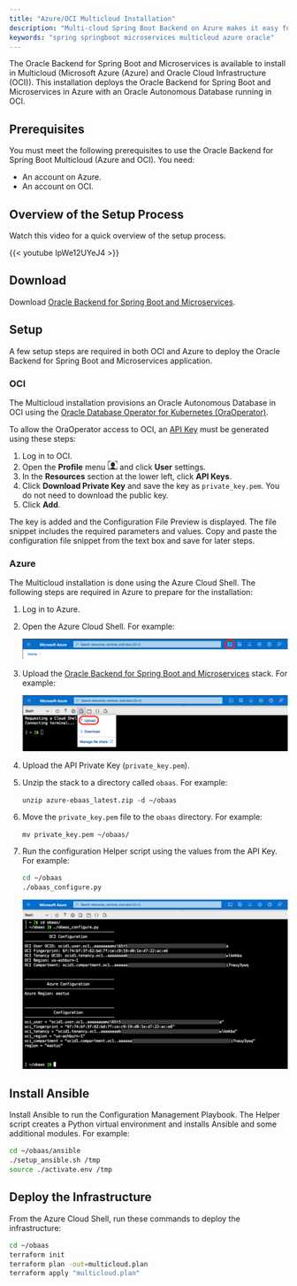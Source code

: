 ```yaml
---
title: "Azure/OCI Multicloud Installation"
description: "Multi-cloud Spring Boot Backend on Azure makes it easy for developers to build, deploy and operate microservices in a multicloud environment with Oracle Autonomous Database"
keywords: "spring springboot microservices multicloud azure oracle"
---
```


The Oracle Backend for Spring Boot and Microservices is available to install in Multicloud (Microsoft Azure (Azure) and Oracle Cloud Infrastructure (OCI)). This installation
deploys the Oracle Backend for Spring Boot and Microservices in Azure with an Oracle Autonomous Database running in OCI.

## Prerequisites

You must meet the following prerequisites to use the Oracle Backend for Spring Boot Multicloud (Azure and OCI). You need:

* An account on Azure.
* An account on OCI.

## Overview of the Setup Process

Watch this video for a quick overview of the setup process.

{{< youtube IpWe12UYeJ4 >}}

## Download

Download [Oracle Backend for Spring Boot and Microservices](https://github.com/oracle/microservices-datadriven/releases/download/OBAAS-1.0.0/azure-ebaas_latest.zip).

## Setup

A few setup steps are required in both OCI and Azure to deploy the Oracle Backend for Spring Boot and Microservices application.

### OCI

The Multicloud installation provisions an Oracle Autonomous Database in OCI using
the [Oracle Database Operator for Kubernetes (OraOperator)](https://github.com/oracle/oracle-database-operator).

To allow the OraOperator access to OCI, an [API Key](https://docs.oracle.com/en-us/iaas/Content/API/Concepts/apisigningkey.htm) must be
generated using these steps:

1. Log in to OCI.
2. Open the **Profile** menu ![User Profile Menu](userprofilemenu.png) and click **User** settings.
3. In the **Resources** section at the lower left, click **API Keys**.
4. Click **Download Private Key** and save the key as `private_key.pem`. You do not need to download the public key.
5. Click **Add**.

The key is added and the Configuration File Preview is displayed. The file snippet includes the required parameters and values. Copy
and paste the configuration file snippet from the text box and save for later steps.

### Azure

The Multicloud installation is done using the Azure Cloud Shell. The following steps are required in Azure to prepare for the installation:

1. Log in to Azure.

2. Open the Azure Cloud Shell. For example:

   ![Azure Cloud Shell Icon](AzureCloudShellIcon.png)

3. Upload the [Oracle Backend for Spring Boot and Microservices](https://github.com/oracle/microservices-datadriven/releases/download/OBAAS-1.0.0/azure-ebaas-platform_latest.zip) stack. For example:

   ![Azure Upload](AzureUpload.png)

4. Upload the API Private Key (`private_key.pem`).

5. Unzip the stack to a directory called `obaas`. For example:

   `unzip azure-ebaas_latest.zip -d ~/obaas`

6. Move the `private_key.pem` file to the `obaas` directory. For example:

   `mv private_key.pem ~/obaas/`

7. Run the configuration Helper script using the values from the API Key. For example:

   ```bash
   cd ~/obaas
   ./obaas_configure.py
   ```

   ![Azure Configure](AzureConfigure.png)


## Install Ansible

Install Ansible to run the Configuration Management Playbook.  The Helper script creates a Python virtual environment and installs
Ansible and some additional modules. For example:

```bash
cd ~/obaas/ansible
./setup_ansible.sh /tmp
source ./activate.env /tmp
```

## Deploy the Infrastructure

From the Azure Cloud Shell, run these commands to deploy the infrastructure:

```bash
cd ~/obaas
terraform init
terraform plan -out=multicloud.plan
terraform apply "multicloud.plan"
```
